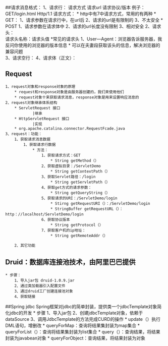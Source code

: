 ##请求消息格式：
    1、请求行：
        请求方式  请求url 请求协议/版本
        例子：GET/login.html Http/1.1
        请求方式：
            * http中有7中请求方式，常用的有两种
                * GET：
                    1、请求参数在请求行中，在url后
                    2、请求的url是有限制的
                    3、不太安全
                * POST
                    1、请求参数在请求体中
                    2、请求的url长度没有限制
                    3、相对安全
    2、请求头：    
        请求头名称：请求头值
        *常见的请求头
            1、User—Agent：浏览器告诉服务器，我反问你使用的浏览器的版本信息
                * 可以在夫妻段获取该头的信息，解决浏览器的兼容问题  
    3、请求空行：
    4、请求体（正文）：
    
## Request
    1、request对象和response对象的原理
        * request和response对象是由服务器创建的，我们来使用他们
        * request对象十来获取请求消息，response对象是用来设置响应消息的
    2、request对象继承体系结构
        * ServletRequest 接口
                |继承
        * HttpServletRequest 接口
                |实现
        * org.apache.catalina.connector.RequestFcade.java 
    3、request：功能：
        1、获取请求消息数据
            1、获取请求行数据
                * 方法：
                    1、获取请求方式：GET
                        * String getMethod（）
                    2、获取虚拟目录：/ServletDemo
                        * String getContextPath（）
                    3、获取Servlet路径：/login
                        * String getServletPath（）
                    4、获取get方式的请求参数：
                        * String getQueryString（）
                    5、获取请求的URI：/ServletDemo/login
                        * Stirng getRequestURI（）：/ServletDemo/login
                        * StringBuffer getRequestURL（）：http：//localhost/ServletDemo/login
                    6、获取协议版本
                        * String getProtocol（）
                    7、获取客户机的ip地址：
                        * String getRemoteAddr（）
                    
        2、其它功能
    


## Druid：数据库连接池技术，由阿里巴巴提供
    * 步骤：
        1、导入jar包 druid-1.0.9.jar
        2、通过类加载器引入配置文件
        3、通过druid工厂创建连接池对象
        4、获取链接
        
##Spring jdbc
    Spring框架对jdbc的简单封装，提供类一个jdbcTemplate对象简化jdbc的开发
    * 步骤
    1、导入jar包
    2、创建jdbcTemplate对象，依赖于dataSource
    3、调用JdbcTemplate的方法完成CURD的操作
        * update（）执行DML语句，增删改
        * queryForMap：查询将结果集封装为map集合
        * queryForList（）：查询将结果集封装为list集合
        * query（）：查询结果，将结果封装为javabean对象
        * queryForObject：查询结果，将结果封装为对象
























